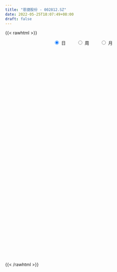 ```yaml
---
title: "恩捷股份 - 002812.SZ"
date: 2022-05-25T18:07:49+08:00
draft: false
---
```

{{< rawhtml >}}
    <div style="text-align: center">
        <label style="padding: 1rem;"><input style="margin-right: .5rem" type="radio" name="period" value="D" checked onclick="period_change(this)">日</label>
        <label style="padding: 1rem;"><input style="margin-right: .5rem" type="radio" name="period" value="W" onclick="period_change(this)">周</label>
        <label style="padding: 1rem;"><input style="margin-right: .5rem" type="radio" name="period" value="M" onclick="period_change(this)">月</label>
    </div>
    <div id="chart" style="height: 700px;"></div> 
    <script type="text/javascript">
        const D_v = [55800.05,37119.25,29897.96,55114.48,40998.24,50944.56,84098.91,45647.38,78876.97,81673.23,46324.68,45690.02,49722.9,38300.93,43593.3,119870.31,141944.52,89039.56,63648.24,71507.38,76946.19,50359.78,68612.55,44386.63,92202.65,142875.87,80795.27,224493.96,110534.55,106272.99,101291.89,85922.71,67230.95,73546.81,95096.65,80022.47,95119.66,101723.72,95198.91,85398.54,126457.71,97315.9,107471.35,89531.48,115621.55,141772.93,110389.5,97085.48,93573.47,70411.53,72126.45,73127.79,98787.79,115792.71,118314.6,121059.42,80335.97,71475.41,120372.45,108204.73,85135.75,126530.15,103193.14,74691.95,84938.15,138384.17,117148.95,69774.05,95864.83,79736.51,80182.58,74282.81,78555.55,79395.23,67013.05,80421.32,53420.17,93984.98,74042.0,101200.06,66720.71,90283.42,71436.76,78337.12,45997.53,62236.2,97387.25,70246.37,58712.22,52395.36,36105.75,38559.22,51986.72,61143.59,101324.91,71965.76,75618.37,100953.89,113287.23,88724.69,71601.81,49755.53,85654.73,79701.37,65281.02,84221.28,63573.85,45543.87,54454.88,138416.28,86466.36,72969.87,82802.09,66181.87,83438.81,48995.57,70947.5,119243.57,88375.13,65992.87,110491.85,85305.77,65486.54,74804.58,66265.15,65707.1,51041.95,86770.55,99728.02,116198.51,92047.12,59660.83,69894.04,78046.64,232616.47,99584.84,88978.26,81615.95,121327.04,93397.06,148738.04,145160.25,89787.51,89277.51,52173.49,46961.65,46848.42,81729.55,83205.68,117399.1,75663.97,56422.67,79959.81,78752.49,82807.43,69178.59,52153.75,59215.64,81559.87,99439.32,91025.42,81454.36,67553.94,123026.26,111357.53,71870.46,61856.58,100100.46,59771.94,72846.96,89311.9,48625.44,52975.42,36256.98,34145.34,45178.77,51133.46,42796.94,99990.55,89311.69,116525.57,80096.83,81704.91,85362.88,48325.61,53970.8,36214.04,37565.81,39527.05,57440.76,58011.9,67625.48,70648.59,79483.04,63210.03,47747.75,108523.18,94983.42,117002.94,105184.04,125663.07,96117.65,107501.87,107886.86,143332.15,120633.69,95255.36,75126.93,51008.09,82292.19,70231.74,96531.41,92878.7,58249.02,87818.48,53497.33,51154.04,47584.2,44839.75,43799.09,111367.01,87163.47,74310.01,82220.78,112066.52,81197.14,65287.91,93525.26,72518.96,60589.87,100311.51,63626.51,108346.8,109435.71,114980.64,80467.22,43852.29,37944.37,99944.7,114436.56,46121.78,45151.96,50530.39,70192.57,36327.94,33649.26,59076.95,44336.94,44917.83,37773.28]
const D_histogram = [0.0,0.0732882051,0.1330583236,-0.0147267599,-0.2504058533,-0.3459929302,0.246615549,0.6902461761,1.535689544,1.9058162549,2.0084521139,2.0296961526,2.0668420497,1.842817379,1.7169211275,2.4715719026,3.5940145696,3.8246103406,3.5945752068,3.2039701221,2.9731517276,2.5011313073,1.6681936933,1.010869397,1.0636006033,1.6970252453,1.864562942,2.987611431,3.3310618373,3.6682036534,4.2003081413,4.5386567851,4.637626437,4.4235851459,3.769777599,2.8468948967,2.0961351336,2.1875787841,1.5951969211,1.3988728808,2.1875783136,2.0892503602,1.0363963928,1.4219556244,-0.3593067697,-2.1872818823,-2.1070780503,-1.2655221964,-1.1797280664,-1.6911524231,-2.1568668566,-3.4414947312,-3.541696077,-3.1187994798,-3.8246410888,-3.9667320621,-3.7389854302,-1.9031299566,-0.188108704,0.712311088,0.9284255397,-0.8406830888,-1.7927792171,-2.7249427465,-3.3040291966,-4.7264277506,-5.8840423368,-5.9501898711,-4.7104105168,-3.898081465,-2.6188002079,-0.9498975542,-0.0232211784,0.9906753412,1.2288874034,1.6430707689,1.5940199925,0.8514333958,0.0438077285,-1.3754167122,-1.4919414009,-0.4357608109,-0.3023436195,-0.1615586477,-0.0225294734,0.5893156876,2.161916272,2.3782702732,1.8272081545,2.1486023038,1.8314132188,1.2455926724,0.7015394833,0.3469584472,-1.8810565549,-3.5135673724,-3.4480064704,-5.0750636229,-5.7606739078,-6.4992291522,-5.4304879045,-4.4433129826,-2.7204162369,-0.951879622,0.5635317541,2.5373913718,3.0069098016,3.1998970397,3.3614707594,2.2712865671,2.0200391817,1.1892122467,0.7713873199,0.1998533065,-0.5124373332,-0.7308452383,-0.5309894875,-1.9340137078,-2.6514074355,-2.9470269212,-3.3703068248,-3.206454353,-2.5790047286,-2.8561393086,-2.4543533678,-2.0497284073,-1.7643711739,-1.9426216217,-1.2212529935,-0.9327144042,-1.3726488265,-1.3374063546,-0.7195385256,0.0275522131,-0.4683599861,-0.9910616266,-1.1962801833,-1.1960228311,-1.8621513965,-2.0152292928,-1.0426143003,0.4531214075,1.3548084635,1.5986461976,1.5857958916,1.5588786912,1.4955139033,0.6999161574,-0.0671387543,-0.9607562161,-0.7337335489,-0.909399776,-1.1598478217,-0.7238102771,0.1512446672,0.7447859396,1.3451099017,1.4129617923,1.689642002,0.8578141797,-0.0784564529,-1.0793549873,-1.2832489671,-0.8554541423,0.330171325,1.1676064098,2.0155445861,3.7030265289,4.3419473881,4.0992804977,4.0970262041,3.6786057262,3.170941179,2.2819570292,1.8052500024,1.0323561276,0.1553200756,-0.1875716792,-1.5009118356,-2.3554330177,-3.6127452239,-4.3167624004,-4.3787089429,-3.2436710894,-2.1905374881,-1.1063921595,-0.2591478575,0.0478351262,0.2580953606,0.9148630893,1.2879472628,2.0011516392,2.2323699268,1.8001494337,0.7233788718,-0.3087351088,-1.6053780545,-2.9375558141,-3.8911034416,-3.8340774277,-2.8096927117,-2.3083938366,-1.9252781787,-1.5522693394,-0.4489774439,1.150821128,1.3783027717,1.4596229663,1.1677156145,0.8323132842,0.4993552189,-0.5167598762,-1.5542064269,-1.839077418,-1.0525551576,-0.6032817009,0.0241218325,-0.0147589235,-0.0097011344,-0.1525962298,-0.9443817179,-1.301984209,-1.7372692855,-2.1377452107,-2.294891659,-2.1082594949,-1.7557341385,-1.661029685,-1.5672339976,-1.5378047545,-2.054037141,-2.5045354333,-1.4926837038,-0.2384389259,1.499562199,2.4412387825,2.8033838579,2.6481767161,3.0394259341,4.1924824249,4.4880178179,4.7684137607,4.3333296597,4.56090218,4.3352678643,4.0757701674,3.9359311532,3.1866026893,2.0630254579,1.1955868928]
const D_fast = [0.0,0.0916102564,0.1846449558,0.0331781823,-0.2651023745,-0.4471876839,0.2070746826,0.8232668536,2.0526326076,2.8992133822,3.5039622697,4.0326303466,4.5864867561,4.8231664302,5.1265004605,6.4990442112,8.5199905206,9.7067388768,10.3753475447,10.7857349905,11.298204528,11.4514669345,11.0355777437,10.6309707967,10.9496021538,12.0072831071,12.6409615394,14.5109128862,15.6871287517,16.9413214812,18.5235030044,19.9965158445,21.2548921057,22.1467471011,22.4353839539,22.2242249758,21.9974989961,22.6358373426,22.4422547098,22.5956488897,23.9312489009,24.3552335376,23.5614786684,24.3025268061,22.4314377195,20.0566421364,19.6100764558,20.1352517606,19.926113874,18.9919014115,17.9869702639,15.8419687065,14.8563433415,14.4995400687,12.8375381875,11.7037641987,10.9967644731,12.3568374575,14.0248315341,15.1033290981,15.5515499348,13.5722705341,12.1719796015,10.5585803854,9.1534866362,6.5494811445,3.9208559742,2.3671609721,2.4293376972,2.2671463828,2.8917275879,4.323155853,5.2440269342,6.5055922891,7.0510262021,7.8759772598,8.2254314816,7.6957032339,6.8990294987,5.13595088,4.646440841,5.5936812283,5.6515125148,5.7519078246,5.8853046306,6.6444787136,8.7575583659,9.5684799355,9.4742198554,10.3327645806,10.4734288003,10.199006422,9.8303381038,9.5624966794,6.8642175386,4.353314878,3.5568741624,0.6610511042,-1.4647276577,-3.8280901902,-4.1169709186,-4.2406242423,-3.1978315559,-1.6672648465,-0.0109705318,2.5972369288,3.8184828091,4.8114443071,5.8133857166,5.2910231661,5.5447855761,5.0112617028,4.786283606,4.2647129192,3.4243129462,3.0231937315,3.0903021105,1.2037744632,-0.1764711234,-1.2088473393,-2.4747039491,-3.1124650656,-3.1297666234,-4.1209360305,-4.3327384317,-4.440545573,-4.5962811331,-5.2601869863,-4.8441316065,-4.7887716183,-5.5718682472,-5.870977364,-5.4329941664,-4.6790153743,-5.29201757,-6.0624846172,-6.5667732197,-6.8655215753,-7.9971879898,-8.6540732093,-7.9421117919,-6.3330957323,-5.0927065604,-4.4492072769,-4.06560861,-3.7028061376,-3.3922924496,-4.0129111562,-4.7967507565,-5.9305572722,-5.8869679923,-6.2899841634,-6.8303941646,-6.5753091892,-5.6624430782,-4.8827053208,-3.9461038833,-3.5250115447,-2.8259208344,-3.4432951117,-4.3991798577,-5.6699171389,-6.1946233604,-5.9806920712,-4.7125237726,-3.5831870854,-2.2313627626,0.3818758125,2.1062835187,2.8884367527,3.9104390101,4.4116699638,4.6967407114,4.3782458189,4.3528512927,3.8380464497,2.9998404166,2.610055742,0.9214876268,-0.5218918098,-2.682390322,-4.4655980986,-5.6222218768,-5.2981017957,-4.7926025663,-3.9850552776,-3.20259794,-2.8836561747,-2.6088721002,-1.7233885991,-1.02831761,0.1851746762,0.9744854455,0.9923023109,0.0963764669,-1.0129212909,-2.7109087502,-4.7774754634,-6.7037989513,-7.6052922942,-7.2833307562,-7.3591303402,-7.457334227,-7.4723927226,-6.4813451881,-4.5938413341,-4.0217839975,-3.5755580613,-3.5755365096,-3.7028605187,-3.9109797793,-5.0562848435,-6.482283001,-7.2269233466,-6.7035398755,-6.405086844,-5.7716528525,-5.8142233394,-5.8115908339,-5.9926349867,-7.0205159043,-7.7036144476,-8.5732168455,-9.5081290734,-10.2389984364,-10.579431146,-10.6658393242,-10.9863922921,-11.284405104,-11.6394270495,-12.6691687213,-13.7458008719,-13.1071200683,-11.912485022,-9.7995933472,-8.2476070682,-7.1846160283,-6.677778991,-5.5266732895,-3.3254961925,-1.907956345,-0.435456962,0.2127913518,1.5805894171,2.4387720675,3.1982169125,4.0423606866,4.0896828949,3.481862028,2.9133201861]
const D_slow = [0.0,0.0183220513,0.0515866322,0.0479049422,-0.0146965211,-0.1011947537,-0.0395408664,0.1330206776,0.5169430636,0.9933971273,1.4955101558,2.0029341939,2.5196447064,2.9803490511,3.409579333,4.0274723086,4.925975951,5.8821285362,6.7807723379,7.5817648684,8.3250528003,8.9503356271,9.3673840505,9.6201013997,9.8860015505,10.3102578619,10.7763985974,11.5233014551,12.3560669144,13.2731178278,14.3231948631,15.4578590594,16.6172656687,17.7231619551,18.6656063549,19.3773300791,19.9013638625,20.4482585585,20.8470577888,21.196776009,21.7436705874,22.2659831774,22.5250822756,22.8805711817,22.7907444893,22.2439240187,21.7171545061,21.400773957,21.1058419404,20.6830538346,20.1438371205,19.2834634377,18.3980394184,17.6183395485,16.6621792763,15.6704962608,14.7357499032,14.2599674141,14.2129402381,14.3910180101,14.623124395,14.4129536228,13.9647588186,13.2835231319,12.4575158328,11.2759088951,9.8048983109,8.3173508432,7.139748214,6.1652278477,5.5105277958,5.2730534072,5.2672481126,5.5149169479,5.8221387988,6.232906491,6.6314114891,6.8442698381,6.8552217702,6.5113675921,6.1383822419,6.0294420392,5.9538561343,5.9134664724,5.907834104,6.0551630259,6.5956420939,7.1902096622,7.6470117009,8.1841622768,8.6420155815,8.9534137496,9.1287986205,9.2155382322,8.7452740935,7.8668822504,7.0048806328,5.7361147271,4.2959462501,2.6711389621,1.313516986,0.2026887403,-0.4774153189,-0.7153852244,-0.5745022859,0.059845557,0.8115730074,1.6115472674,2.4519149572,3.019736599,3.5247463944,3.8220494561,4.0148962861,4.0648596127,3.9367502794,3.7540389698,3.621291598,3.137788171,2.4749363121,1.7381795818,0.8956028756,0.0939892874,-0.5507618948,-1.2647967219,-1.8783850639,-2.3908171657,-2.8319099592,-3.3175653646,-3.622878613,-3.856057214,-4.1992194207,-4.5335710093,-4.7134556407,-4.7065675875,-4.823657584,-5.0714229906,-5.3704930364,-5.6694987442,-6.1350365933,-6.6388439165,-6.8994974916,-6.7862171397,-6.4475150239,-6.0478534745,-5.6514045016,-5.2616848288,-4.887806353,-4.7128273136,-4.7296120022,-4.9698010562,-5.1532344434,-5.3805843874,-5.6705463429,-5.8514989121,-5.8136877453,-5.6274912604,-5.291213785,-4.9379733369,-4.5155628364,-4.3011092915,-4.3207234047,-4.5905621516,-4.9113743933,-5.1252379289,-5.0426950977,-4.7507934952,-4.2469073487,-3.3211507165,-2.2356638694,-1.210843745,-0.186587194,0.7330642376,1.5257995323,2.0962887896,2.5476012902,2.8056903221,2.844520341,2.7976274212,2.4223994623,1.8335412079,0.9303549019,-0.1488356982,-1.2435129339,-2.0544307063,-2.6020650783,-2.8786631181,-2.9434500825,-2.931491301,-2.8669674608,-2.6382516885,-2.3162648728,-1.815976963,-1.2578844813,-0.8078471229,-0.6270024049,-0.7041861821,-1.1055306957,-1.8399196493,-2.8126955097,-3.7712148666,-4.4736380445,-5.0507365036,-5.5320560483,-5.9201233832,-6.0323677441,-5.7446624621,-5.4000867692,-5.0351810276,-4.743252124,-4.535173803,-4.4103349982,-4.5395249673,-4.928076574,-5.3878459285,-5.6509847179,-5.8018051431,-5.795774685,-5.7994644159,-5.8018896995,-5.8400387569,-6.0761341864,-6.4016302386,-6.83594756,-7.3703838627,-7.9441067774,-8.4711716512,-8.9101051858,-9.325362607,-9.7171711064,-10.101622295,-10.6151315803,-11.2412654386,-11.6144363646,-11.674046096,-11.2991555463,-10.6888458507,-9.9879998862,-9.3259557072,-8.5660992236,-7.5179786174,-6.3959741629,-5.2038707228,-4.1205383078,-2.9803127628,-1.8964957968,-0.8775532549,0.1064295334,0.9030802057,1.4188365702,1.7177332933]
const D_data = [['2021-05-07', 133.2135, 129.5486, 128.3204, 134.9111],['2021-05-10', 129.5486, 130.697, 128.1206, 131.3162],['2021-05-11', 128.3803, 130.9766, 128.3803, 132.1949],['2021-05-12', 129.4887, 128.1905, 125.2846, 130.9567],['2021-05-13', 126.3231, 125.9437, 124.4458, 128.7697],['2021-05-14', 126.3231, 126.5528, 124.1162, 128.2205],['2021-05-17', 127.6014, 136.4789, 126.8224, 137.6373],['2021-05-18', 138.4562, 137.8071, 136.0895, 139.7843],['2021-05-19', 138.0068, 147.2838, 136.8085, 149.3509],['2021-05-20', 145.007, 146.1154, 144.4278, 150.4394],['2021-05-21', 149.0413, 145.7959, 143.599, 149.0413],['2021-05-24', 147.7931, 146.9842, 142.9499, 148.0927],['2021-05-25', 146.2652, 149.311, 145.3265, 151.7775],['2021-05-26', 149.291, 147.4935, 147.0441, 150.7689],['2021-05-27', 147.8031, 149.6605, 145.6661, 151.2882],['2021-05-28', 150.7689, 164.6195, 150.3395, 164.6295],['2021-05-31', 166.7765, 177.4016, 166.7765, 180.747],['2021-06-01', 177.3817, 173.6469, 168.7637, 179.3988],['2021-06-02', 174.7653, 171.7595, 169.7623, 178.2504],['2021-06-03', 171.46, 171.8195, 162.7721, 173.7567],['2021-06-04', 171.0605, 175.7539, 171.0605, 179.9481],['2021-06-07', 176.8125, 174.256, 171.1104, 178.8197],['2021-06-08', 174.256, 169.1732, 165.5682, 179.7284],['2021-06-09', 168.8037, 169.7623, 167.2159, 172.878],['2021-06-10', 170.7609, 179.2491, 169.8023, 182.3447],['2021-06-11', 183.7428, 190.9427, 180.5472, 194.4178],['2021-06-15', 194.6675, 190.2137, 185.8598, 195.3365],['2021-06-23', 204.5337, 209.2371, 199.7204, 209.2371],['2021-06-24', 209.7064, 207.6892, 203.2155, 212.1031],['2021-06-25', 207.6892, 214.1003, 206.8704, 217.5754],['2021-06-28', 213.2614, 224.0363, 210.705, 228.8995],['2021-06-29', 227.6912, 229.6085, 225.8838, 233.8127],['2021-06-30', 230.6771, 233.7727, 224.6854, 241.6617],['2021-07-01', 238.6659, 235.6301, 229.6785, 243.4592],['2021-07-02', 232.3148, 233.6529, 223.8866, 239.4647],['2021-07-05', 238.2664, 231.3761, 225.4843, 239.265],['2021-07-06', 232.7042, 233.7827, 228.1805, 245.1568],['2021-07-07', 227.7012, 247.154, 225.704, 251.6377],['2021-07-08', 246.5648, 241.6916, 240.8628, 255.9317],['2021-07-09', 240.8528, 248.7218, 233.4332, 252.8161],['2021-07-12', 253.6449, 267.1859, 247.9828, 273.3373],['2021-07-13', 268.8836, 262.8021, 252.9359, 273.6169],['2021-07-14', 255.742, 252.167, 242.7202, 258.1486],['2021-07-15', 246.0955, 272.6183, 246.0955, 273.8666],['2021-07-16', 269.4328, 245.3565, 245.3565, 269.6225],['2021-07-19', 232.6743, 237.168, 228.1805, 243.2195],['2021-07-20', 237.6673, 257.7591, 237.168, 260.1358],['2021-07-21', 262.9918, 271.5299, 259.6365, 273.4971],['2021-07-22', 272.1989, 266.6267, 258.1386, 276.2932],['2021-07-23', 263.9605, 259.8163, 250.7589, 264.4198],['2021-07-26', 254.4737, 259.1072, 245.6561, 261.8035],['2021-07-27', 256.6008, 244.6575, 242.8101, 264.4897],['2021-07-28', 244.6675, 255.6321, 240.014, 259.1372],['2021-07-29', 265.6081, 262.9619, 245.5163, 268.0048],['2021-07-30', 259.6365, 247.7032, 240.0439, 267.4156],['2021-08-02', 253.6449, 251.6477, 237.7172, 261.3142],['2021-08-03', 256.6507, 255.5922, 245.3166, 261.6337],['2021-08-04', 249.6505, 281.1564, 248.6519, 281.1564],['2021-08-05', 280.6171, 290.4733, 279.6085, 296.415],['2021-08-06', 292.5904, 289.6145, 284.9011, 307.7492],['2021-08-09', 287.6073, 286.7985, 272.4286, 289.5846],['2021-08-10', 286.4889, 259.8063, 258.1186, 287.4875],['2021-08-11', 266.6267, 263.6309, 253.6549, 268.4242],['2021-08-12', 263.5311, 258.8975, 256.1414, 267.6253],['2021-08-13', 261.5838, 258.6379, 255.6421, 279.3988],['2021-08-16', 249.6605, 241.1025, 237.7472, 252.6463],['2021-08-17', 237.6673, 234.6615, 230.4773, 242.6603],['2021-08-18', 237.6673, 241.5618, 236.6687, 246.6547],['2021-08-19', 244.1482, 257.9389, 241.6717, 261.0246],['2021-08-20', 257.14, 255.6421, 253.2455, 270.6012],['2021-08-23', 256.6507, 265.3885, 246.3052, 270.1718],['2021-08-24', 263.6209, 277.6113, 258.6479, 281.3261],['2021-08-25', 276.8324, 275.714, 262.7322, 277.6113],['2021-08-26', 276.6127, 283.2335, 271.0306, 286.5388],['2021-08-27', 277.2219, 278.6099, 267.9549, 283.2035],['2021-08-30', 278.6099, 284.6016, 271.9493, 297.873],['2021-08-31', 285.6002, 282.0052, 274.4158, 286.0995],['2021-09-01', 285.4304, 273.1076, 258.6479, 285.9996],['2021-09-02', 269.6225, 269.4228, 265.9377, 279.6085],['2021-09-03', 270.022, 256.1314, 249.6505, 270.6111],['2021-09-06', 252.9259, 268.0447, 250.7589, 269.2131],['2021-09-07', 272.4186, 285.3905, 262.832, 287.3976],['2021-09-08', 284.991, 277.6113, 273.6169, 285.3006],['2021-09-09', 281.4759, 279.1092, 271.0006, 290.5932],['2021-09-10', 276.6028, 280.6171, 272.6183, 285.6002],['2021-09-13', 286.8384, 289.6645, 281.6058, 296.3851],['2021-09-14', 291.5918, 309.6465, 289.295, 318.554],['2021-09-15', 311.7236, 300.3096, 298.3823, 314.5596],['2021-09-16', 301.0585, 292.5305, 288.2964, 302.876],['2021-09-17', 292.5904, 305.5722, 289.5946, 310.3655],['2021-09-22', 304.5736, 300.3795, 293.3393, 306.5708],['2021-09-23', 297.5834, 297.0541, 294.5876, 304.5736],['2021-09-24', 298.0927, 296.5848, 284.6016, 303.3753],['2021-09-27', 297.0841, 298.2524, 286.1094, 304.4438],['2021-09-28', 296.1354, 268.4242, 268.4242, 300.5293],['2021-09-29', 264.6295, 264.4298, 257.9688, 275.1648],['2021-09-30', 267.0461, 279.7284, 262.6323, 284.3719],['2021-10-08', 283.603, 251.7575, 251.7575, 285.4004],['2021-10-11', 252.846, 253.6449, 241.6617, 262.7821],['2021-10-12', 252.6463, 244.6874, 239.6645, 254.8532],['2021-10-13', 246.6547, 263.7308, 246.6547, 265.4284],['2021-10-14', 262.5225, 264.4298, 258.6379, 270.6211],['2021-10-15', 266.447, 278.1106, 256.8005, 282.1849],['2021-10-18', 280.4174, 286.5988, 272.6683, 287.3976],['2021-10-19', 286.5988, 292.0911, 284.991, 298.2325],['2021-10-20', 292.0911, 308.5181, 290.2037, 313.2914],['2021-10-21', 309.3669, 298.582, 294.8971, 309.986],['2021-10-22', 298.8916, 299.5806, 291.2023, 302.876],['2021-10-25', 298.582, 303.0757, 297.124, 308.4482],['2021-10-26', 311.5638, 287.5175, 280.3974, 312.2129],['2021-10-27', 284.6016, 296.5848, 280.6071, 299.7603],['2021-10-28', 296.5848, 288.1965, 284.252, 301.2383],['2021-10-29', 292.4306, 291.3321, 282.6044, 295.2866],['2021-11-01', 293.589, 287.6872, 281.8554, 296.3651],['2021-11-02', 285.6002, 282.884, 277.1919, 290.0939],['2021-11-03', 282.6443, 286.5988, 278.0607, 287.3477],['2021-11-04', 288.7258, 291.8115, 284.8312, 301.1784],['2021-11-05', 288.5261, 267.9449, 266.2872, 288.596],['2021-11-08', 265.4284, 269.3429, 263.3114, 273.9664],['2021-11-09', 269.4827, 269.9321, 264.7893, 277.2019],['2021-11-10', 268.4442, 264.0304, 252.4366, 269.6125],['2021-11-11', 274.5956, 268.1146, 267.0162, 278.2704],['2021-11-12', 268.1146, 273.7168, 265.1388, 276.4729],['2021-11-15', 271.9193, 261.0146, 256.9303, 272.878],['2021-11-16', 259.8362, 267.5055, 254.6435, 271.6197],['2021-11-17', 267.146, 267.6153, 264.26, 274.306],['2021-11-18', 269.6225, 266.0875, 263.3313, 271.6197],['2021-11-19', 267.5954, 258.6379, 255.2926, 273.1776],['2021-11-22', 259.6465, 269.6225, 259.6465, 272.3887],['2021-11-23', 268.6239, 265.5382, 252.147, 268.6239],['2021-11-24', 264.6095, 254.4937, 253.2954, 264.6295],['2021-11-25', 254.6535, 257.6393, 253.7547, 261.5139],['2021-11-26', 258.8077, 265.2287, 256.9802, 267.5255],['2021-11-29', 260.6351, 269.6026, 260.6351, 272.2089],['2021-11-30', 250.6491, 253.8446, 242.86, 257.6293],['2021-12-01', 252.6363, 249.4508, 245.4963, 257.6293],['2021-12-02', 251.6477, 249.8302, 247.7531, 257.3397],['2021-12-03', 249.6804, 250.0999, 243.6689, 251.1484],['2021-12-06', 246.6547, 237.867, 237.0681, 249.1512],['2021-12-07', 238.0767, 239.6046, 231.9952, 242.1011],['2021-12-08', 240.1638, 253.7448, 240.1638, 261.2343],['2021-12-09', 254.4438, 265.7879, 251.1883, 266.0276],['2021-12-10', 264.6495, 264.6295, 257.14, 265.6281],['2021-12-13', 264.1302, 259.7863, 253.8047, 266.6267],['2021-12-14', 259.4168, 257.6393, 255.0629, 262.1929],['2021-12-15', 255.6521, 257.839, 255.6521, 261.3841],['2021-12-16', 257.6393, 257.6393, 254.6435, 260.1358],['2021-12-17', 255.6121, 246.3251, 245.696, 256.431],['2021-12-20', 248.6519, 242.0212, 238.0268, 252.127],['2021-12-21', 243.6089, 234.8213, 227.4416, 244.6575],['2021-12-22', 236.2093, 245.6561, 236.1594, 246.9343],['2021-12-23', 241.7116, 239.3349, 236.9682, 245.6561],['2021-12-24', 239.4647, 235.6201, 227.3417, 242.3307],['2021-12-27', 233.6729, 243.1496, 233.2634, 245.3166],['2021-12-28', 242.151, 251.1484, 237.3277, 251.8175],['2021-12-29', 250.02, 251.1484, 247.2339, 257.4096],['2021-12-30', 251.1484, 254.5337, 248.7318, 256.0016],['2021-12-31', 258.5181, 250.0499, 248.5321, 259.1372],['2022-01-04', 253.7448, 254.1742, 248.4622, 259.1871],['2022-01-05', 250.699, 239.1652, 237.6673, 255.1428],['2022-01-06', 240.703, 232.7541, 227.1819, 240.703],['2022-01-07', 232.6743, 225.5842, 221.2502, 234.5916],['2022-01-10', 224.6854, 230.6771, 221.9093, 235.0509],['2022-01-11', 242.0511, 237.6273, 235.0609, 249.9301],['2022-01-12', 246.6447, 250.5692, 246.1754, 254.973],['2022-01-13', 253.6449, 251.5978, 243.6788, 256.8005],['2022-01-14', 248.7717, 256.9403, 245.6561, 260.6351],['2022-01-17', 261.6337, 276.1035, 261.6337, 278.3803],['2022-01-18', 277.6113, 272.109, 266.7965, 278.0108],['2022-01-19', 274.6155, 265.2786, 258.2085, 279.7883],['2022-01-20', 266.427, 270.8209, 265.6781, 280.8868],['2022-01-21', 270.8209, 267.6253, 264.7394, 274.9151],['2022-01-24', 265.1787, 266.9063, 257.6593, 269.6225],['2022-01-25', 268.5341, 260.7849, 260.715, 270.3615],['2022-01-26', 263.6309, 264.2201, 258.4382, 266.417],['2022-01-27', 263.6309, 258.6379, 258.4981, 267.7252],['2022-01-28', 261.6936, 253.7348, 250.6491, 263.9105],['2022-02-07', 261.6337, 257.5095, 255.692, 268.4242],['2022-02-08', 255.7519, 240.5432, 236.9682, 257.4396],['2022-02-09', 242.5604, 239.1652, 228.1905, 243.559],['2022-02-10', 240.683, 226.1833, 222.6982, 241.6617],['2022-02-11', 224.6854, 224.6655, 222.169, 234.3419],['2022-02-14', 221.7196, 227.0421, 219.7224, 235.0609],['2022-02-15', 229.6785, 241.6617, 225.724, 243.4292],['2022-02-16', 241.6617, 244.0583, 239.1652, 248.3623],['2022-02-17', 244.0583, 248.5321, 237.7871, 252.5964],['2022-02-18', 245.1069, 249.8402, 242.9399, 252.5364],['2022-02-21', 249.6505, 245.696, 243.2894, 251.6477],['2022-02-22', 246.1853, 245.5962, 240.8828, 246.6547],['2022-02-23', 246.5948, 253.6249, 245.6062, 257.9289],['2022-02-24', 250.0499, 253.3952, 249.6505, 256.9702],['2022-02-25', 255.6421, 261.6337, 255.5223, 266.1374],['2022-02-28', 261.3142, 259.6365, 249.7503, 262.4925],['2022-03-01', 262.7322, 252.2469, 251.0485, 263.4012],['2022-03-02', 250.749, 240.9826, 238.8856, 253.0258],['2022-03-03', 240.6731, 235.8898, 235.6701, 242.9299],['2022-03-04', 232.0352, 225.3545, 223.7368, 237.4176],['2022-03-07', 223.8766, 215.738, 213.5011, 224.4058],['2022-03-08', 217.9948, 211.2043, 205.9117, 220.4614],['2022-03-09', 210.5552, 217.865, 206.2812, 220.7509],['2022-03-10', 226.5728, 229.6685, 222.7182, 235.1708],['2022-03-11', 226.5628, 224.5157, 215.8179, 227.6713],['2022-03-14', 221.6896, 222.9778, 216.8165, 232.5544],['2022-03-15', 222.9878, 222.6882, 217.7052, 232.175],['2022-03-16', 227.6912, 234.1921, 218.1146, 235.68],['2022-03-17', 238.6659, 247.1939, 238.6659, 251.6377],['2022-03-18', 242.2508, 235.1708, 228.6798, 242.3607],['2022-03-21', 235.6701, 234.5716, 229.9581, 240.024],['2022-03-22', 233.7228, 229.6785, 228.0607, 234.6715],['2022-03-23', 231.6757, 227.5714, 224.7853, 236.6687],['2022-03-24', 225.684, 225.684, 216.8464, 228.4801],['2022-03-25', 225.3645, 212.8121, 211.7236, 225.3645],['2022-03-28', 214.4298, 205.4624, 202.5165, 215.019],['2022-03-29', 205.712, 209.2071, 205.3126, 211.1144],['2022-03-30', 212.7022, 222.0491, 211.7036, 222.0491],['2022-03-31', 221.6896, 219.6924, 216.1973, 221.6896],['2022-04-01', 219.6924, 223.7867, 217.1959, 227.4516],['2022-04-06', 222.6882, 216.2073, 214.26, 224.5856],['2022-04-07', 215.698, 215.8278, 211.7036, 218.574],['2022-04-08', 216.6966, 212.7022, 209.8063, 219.4927],['2022-04-11', 209.0773, 200.739, 197.7731, 209.0773],['2022-04-12', 197.9229, 201.2682, 197.9229, 205.692],['2022-04-13', 200.1098, 195.9756, 193.7388, 201.9273],['2022-04-14', 198.3124, 191.5718, 188.7657, 201.0485],['2022-04-15', 189.7344, 190.2337, 182.3148, 191.7316],['2022-04-18', 191.2323, 191.6816, 181.9852, 195.4963],['2022-04-19', 194.8173, 192.4306, 191.5219, 197.5235],['2022-04-20', 195.2766, 187.7372, 183.4032, 195.2766],['2022-04-21', 187.7372, 185.5802, 183.3034, 193.4991],['2022-04-22', 185.2307, 182.4446, 180.8568, 185.3006],['2022-04-25', 177.7511, 171.3601, 170.9906, 180.747],['2022-04-26', 173.0577, 166.1674, 164.7693, 173.6569],['2022-04-27', 162.842, 182.7841, 161.7735, 182.7841],['2022-04-28', 182.3148, 189.6145, 179.2491, 193.4991],['2022-04-29', 189.7344, 202.6663, 182.7541, 206.9802],['2022-05-05', 204.7134, 199.97, 193.1696, 204.7134],['2022-05-06', 194.9271, 196.8744, 193.8586, 201.4779],['2022-05-09', 194.7274, 191.7615, 190.3835, 198.4821],['2022-05-10', 191.7216, 200.2596, 187.108, 200.8189],['2022-05-11', 202.2169, 215.7579, 196.3251, 219.4927],['2022-05-12', 212.2229, 211.434, 207.7492, 215.5582],['2022-05-13', 213.2914, 215.698, 209.8662, 216.8165],['2022-05-16', 218.8, 209.3, 209.03, 222.0],['2022-05-17', 209.0, 220.11, 209.0, 222.0],['2022-05-18', 219.0, 217.66, 216.38, 221.82],['2022-05-19', 215.0, 219.1, 213.44, 220.8],['2022-05-20', 221.29, 222.68, 218.0, 224.68],['2022-05-23', 221.23, 215.56, 214.44, 222.49],['2022-05-24', 214.66, 208.06, 207.12, 215.38],['2022-05-25', 208.0, 207.4, 205.78, 211.8]]
const W_v = [90652.5,87240.81,87945.56,63056.73,41472.52,80804.84,46100.4,32997.79,38965.57,147523.24,58149.11,73805.41,103082.45,73518.14,45190.95,74597.33,59304.67,89939.0,51887.3,42984.78,81913.05,33659.94,51394.68,40538.99,47602.14,51010.84,50835.34,29655.86,22643.23,31718.4,32790.28,21378.65,35494.41,55392.78,61814.57,52199.94,56615.29,17435.74,36342.58,73981.77,72900.28,23632.58,66585.52,78903.94,84166.58,79609.78,79880.88,50163.07,69164.63,74757.26,64321.33,97059.56,101060.19,93408.77,72991.02,97311.05,55134.49,54814.51,43416.81,29721.65,40842.69,66978.91,37308.02,63915.65,65174.03,54804.55,60231.73,88105.39,121802.83,89255.85,128875.33,130734.18,66910.89,110914.98,96764.26,48422.48,107011.74,82056.07,72128.41,83244.27,125649.91,176966.9,193274.67,153653.69,130599.76,126729.66,118949.71,179049.69,119549.6,121284.78,73655.84,28378.2,85525.77,83477.72,118562.83,87289.53,56573.67,83279.76,157127.0,114053.68,131351.2,157005.02,109928.9,223708.84,172332.71,213708.55,137030.83,236054.4,244890.17,247185.95,354897.0700000001,308782.63,411387.76,75950.87,423492.83,264270.68,221064.84,270810.38,730680.7000000001,316866.19,482167.8200000001,531191.4300000001,435563.28,427989.53,343328.99,490910.16,379090.98,545550.62,549084.7,521036.54,826713.3600000001,765336.8100000001,585863.27,896734.3400000001,561143.4900000001,512964.08,552211.2,617253.4299999999,620770.35,397930.7,508267.3100000001,306395.83,259926.47,252526.79,309209.28,520466.52,313909.48,368754.78,347544.9400000001,375094.1200000001,181874.1,252697.06,415982.3100000001,459430.14,460375.14,496272.44,364912.4399999999,416220.2799999999,323409.59,367811.18,383996.38,309184.52,330737.38,263812.44,174821.43,92453.59,302089.31,252627.76,309613.91,403726.68,355997.02,246554.33,286753.2,340878.76,331843.91,331890.31,307404.03,261102.58,519288.83,915930.64,468041.31,391000.37,356459.54,240532.15,324656.94,573367.11,519948.09,540322.64,506047.47,322962.75,259233.93,133298.71,193994.6,315099.23,280577.21,101486.74,214074.49,336621.17,297177.46,443085.89,398437.48,80795.27,441301.5,423089.01,457463.3,536397.99,513232.91,478149.34,501447.98,474489.14,500908.51,379429.22,403068.53,352775.54,340977.4,126651.69,310052.63,100953.89,409023.99,338321.39,435109.48,388807.32,415652.16,344589.33,437528.52,580842.1599999999,598409.9,316990.62,412651.23,342107.9,353478.97,435664.77,370656.7,219689.97,428721.58,305578.24,260171.0,369612.59,538951.12,574609.9300000001,375190.36,343597.57,136223.04,467127.79,373119.14,496701.17,124319.51,343599.3700000001,249777.11,127028.05]
const W_histogram = [0.0,0.053460057,0.055938175,-0.0522466541,-0.0474509995,0.1669081513,0.3404349211,0.5990095419,1.0249458338,1.1059827046,1.0649446545,1.1051098575,0.7941675619,0.6590478149,0.5788930986,0.7945716559,0.8610485535,0.3538281892,-0.1899353245,-0.4340850946,-0.7864000855,-0.8608816654,-0.7819999494,-0.7791008502,-0.9519054504,-1.0777414035,-1.036480043,-0.9990440273,-0.9528548588,-0.8889334485,-0.4999633603,-0.2961546674,-0.0593067244,0.179357282,0.5559686116,0.6250824703,0.7789742077,0.765249381,0.819427156,0.4758251007,0.242633003,0.07881509,0.1400950636,0.0021517535,-0.1132271316,-0.4036237756,-0.4927120141,-0.5496034366,-0.6670144476,-0.6184754167,-0.8216406839,-0.9723520255,-0.7570181422,-0.6044462517,-0.5975989315,-0.5227159334,-0.5922545456,-0.5644682582,-0.5288895352,-0.4861251742,-0.3476274906,-0.1185095346,-0.0053004756,-0.1182864127,-0.201426335,-0.2491782261,-0.055445034,0.0993638948,0.3697909624,0.4973808211,0.7535036029,0.971927983,1.1230193735,0.9684736279,0.8452283177,0.7368630841,0.50793616,0.3548513288,0.3607460425,0.2511486773,0.2935305008,0.3018053486,0.5843011761,0.8389357256,1.0638144189,1.0700116654,0.9133800887,0.5973976738,0.3462137032,0.2192366608,-0.0273626253,-0.2176249787,-0.3724960716,-0.5741064741,-0.5483431204,-0.5047838261,-0.5023914748,-0.5333081649,-0.6879800559,-0.7829460704,-0.6063700212,-0.3812196394,-0.3015774006,-0.067671762,0.0571099494,0.0052129845,-0.0861292654,0.0180912143,-0.0883281044,-0.1323728868,-0.0603962438,0.0088891752,0.0836398012,0.1684982966,0.2707375792,0.2343618771,0.1461415219,0.1751515872,0.3824161998,0.3752983581,0.6023212277,0.8389806747,1.0895831665,1.2380502663,1.3722230612,1.5825423376,1.8564422332,2.0601466429,1.9974426041,2.0472017607,2.2402035756,2.0860566402,1.9983580614,1.3731479324,0.8433320113,0.1286040478,-0.7702758761,-1.5604143184,-1.7725263084,-1.8910698051,-1.6946610376,-1.5498891202,-1.1760637527,-0.8654840169,-0.8057377822,-0.5804513502,-0.2273244221,0.2789410621,0.4136420011,0.5499055302,0.7589388498,0.9741619978,1.3490448801,1.5314452,1.1760555319,1.500551129,1.7884794284,1.6365808624,1.029968446,0.9180810627,1.0831448199,0.695387044,0.9789836162,0.7842630168,0.899529172,1.3066401289,1.3867975321,1.0573908441,1.0525043563,1.2208813214,1.3322424416,1.0082565405,0.2288162538,0.2160794527,0.2373427098,1.3492681171,2.6131628435,3.3941767067,4.2470462212,3.6281702293,3.0668412763,1.8137324039,0.7835958251,0.7039917277,-0.8206718912,-2.9643564408,-4.1512493205,-4.0182928674,-4.0938222013,-4.1651892435,-3.9553399633,-3.7799501814,-3.6636500333,-2.6651110307,-1.4066299225,-0.9115109942,-0.8027415219,0.4792339747,2.4014852237,4.128101072,5.8909179442,6.5547517407,8.0509354521,9.6954520769,11.0384954635,10.9205901689,11.00583734,9.4930428148,10.4840043347,8.3168931324,6.050680086,5.4842961287,3.1002463809,2.6919741953,3.5673038688,3.0270224309,1.1187054261,-2.2588838185,-2.9083464066,-2.1188254816,-2.3605015699,-4.1965793155,-5.0653164075,-6.6013069485,-7.0770445188,-8.2332612331,-7.8438832327,-8.5836796236,-9.4878994016,-8.8221068197,-9.6692754311,-7.8358737285,-5.7197742004,-5.0927290607,-6.3889333022,-5.3463568005,-3.7343029163,-4.9091943453,-5.4963867748,-4.938398036,-5.7874906004,-5.3335594354,-5.4823180294,-6.7150376903,-7.610432003,-6.4425297414,-5.6880598772,-3.6484040444,-1.6575284709,-1.2185233954]
const W_fast = [0.0,0.0668250712,0.0832877331,-0.0379587596,-0.0450258549,0.2110603337,0.4696958339,0.8780228401,1.5601955904,1.9177281374,2.1429262509,2.4593689182,2.3469685132,2.37661072,2.4411792783,2.8555007496,3.1372397855,2.7184764685,2.1272291237,1.77455808,1.2256430676,0.9359410715,0.8193228001,0.6274466867,0.2166657239,-0.17860558,-0.3964642303,-0.6087892215,-0.8008137676,-0.9591257195,-0.6951464713,-0.5653764453,-0.3433551834,-0.0598518564,0.455751626,0.6811361023,1.0297713916,1.2073589102,1.4663934742,1.2417476941,1.0692138471,0.9250997066,1.021403446,0.8839980744,0.7403124063,0.3490098185,0.1367435765,-0.0575487052,-0.3417133281,-0.4477931514,-0.8563685895,-1.2501679375,-1.2240885898,-1.2226282622,-1.3651806749,-1.4209766601,-1.6385789088,-1.7519096858,-1.8485533466,-1.9273202792,-1.8757294683,-1.6762388959,-1.5643549558,-1.7069124961,-1.8404090021,-1.9504554498,-1.7705835162,-1.5909336136,-1.2280588055,-0.9761237415,-0.531625059,-0.0702186831,0.3616275508,0.4492002121,0.5372619813,0.6131125187,0.5111696347,0.4467976357,0.54287886,0.4960686641,0.6118331128,0.6955592978,1.1241304193,1.5884989001,2.0793311982,2.3530313611,2.4247448065,2.2581118101,2.0934812653,2.0213133881,1.7678734457,1.5232048476,1.2752097368,0.9300727157,0.8187502893,0.7361136272,0.6129081098,0.4486643784,0.1219974734,-0.1687050587,-0.1437215148,-0.0138760429,-0.0096281542,0.2073595439,0.3464187427,0.2958250239,0.1829504577,0.291693741,0.1631923961,0.086054392,0.1429319741,0.2144396869,0.3101002631,0.4370833327,0.6070070102,0.6292217773,0.5775368026,0.6503347647,0.9532034273,1.0399101751,1.4175133516,1.8639179673,2.3869162507,2.8448959171,3.3221244773,3.928079338,4.666089792,5.3848308624,5.8214874746,6.3830470713,7.1360997802,7.5034670048,7.9153579414,7.6334347955,7.3144518773,6.6318749256,5.5404260327,4.3601840109,3.7049404438,3.1136294958,2.8863730039,2.6436726412,2.7234820706,2.8176908021,2.6760025913,2.7561761857,3.0524720082,3.628472758,3.8665841972,4.1403241089,4.539092141,4.9978557885,5.7099998908,6.2752615106,6.2138857255,6.9135191049,7.6485672614,7.9058139109,7.556693606,7.6743264884,8.1101764506,7.8962654357,8.424607912,8.4259530668,8.7661015149,9.499872504,9.9267292903,9.8616703133,10.1199099147,10.5935072101,11.0379289406,10.9660071746,10.2437709514,10.2850540135,10.3656529481,11.8148953846,13.7320808219,15.3616388618,17.2762699316,17.564436497,17.7698178631,16.9701420917,16.1359044692,16.2322983037,14.502466712,11.6176930522,9.3929878423,8.5213710786,7.4223861944,6.3097218414,5.5307361307,4.7611383672,3.9615260071,4.2937872519,5.2006108796,5.4678520593,5.3759361511,6.7777201414,9.3003426964,12.0589838127,15.2945301709,17.5970519026,21.105969477,25.174349121,29.2770163735,31.8892586211,34.7259651272,35.5864313057,39.1983939093,39.1105059901,38.3569629652,39.1616530401,37.5526648875,37.8173862507,39.5845418914,39.8010160612,38.172375413,34.2300652138,32.8535160239,33.1133305786,32.2815290978,29.3963065234,27.2612403295,24.0749230513,21.8299243513,18.6153923288,17.043799521,14.1580832241,10.8818885958,9.3421544728,6.0776670036,5.952100274,6.638256252,5.9921191265,3.0986815595,2.804668861,3.4831470162,1.0809570009,-0.8803321223,-1.5569428926,-3.852908107,-4.7323668008,-6.2517049023,-9.1631839857,-11.9611862991,-12.4039164728,-13.0714615779,-11.9439067563,-10.3674133005,-10.2330390738]
const W_slow = [0.0,0.0133650142,0.027349558,0.0142878945,0.0024251446,0.0441521824,0.1292609127,0.2790132982,0.5352497566,0.8117454328,1.0779815964,1.3542590608,1.5528009513,1.717562905,1.8622861797,2.0609290936,2.276191232,2.3646482793,2.3171644482,2.2086431745,2.0120431532,1.7968227368,1.6013227495,1.4065475369,1.1685711743,0.8991358234,0.6400158127,0.3902548059,0.1520410912,-0.070192271,-0.195183111,-0.2692217779,-0.284048459,-0.2392091385,-0.1002169856,0.056053632,0.2507971839,0.4421095292,0.6469663182,0.7659225933,0.8265808441,0.8462846166,0.8813083825,0.8818463209,0.853539538,0.7526335941,0.6294555905,0.4920547314,0.3253011195,0.1706822653,-0.0347279056,-0.277815912,-0.4670704476,-0.6181820105,-0.7675817434,-0.8982607267,-1.0463243631,-1.1874414277,-1.3196638115,-1.441195105,-1.5281019777,-1.5577293613,-1.5590544802,-1.5886260834,-1.6389826671,-1.7012772237,-1.7151384822,-1.6902975085,-1.5978497679,-1.4735045626,-1.2851286619,-1.0421466661,-0.7613918227,-0.5192734158,-0.3079663363,-0.1237505653,0.0032334747,0.0919463069,0.1821328175,0.2449199868,0.318302612,0.3937539492,0.5398292432,0.7495631746,1.0155167793,1.2830196957,1.5113647178,1.6607141363,1.7472675621,1.8020767273,1.795236071,1.7408298263,1.6477058084,1.5041791899,1.3670934097,1.2408974532,1.1152995845,0.9819725433,0.8099775293,0.6142410117,0.4626485064,0.3673435966,0.2919492464,0.2750313059,0.2893087933,0.2906120394,0.2690797231,0.2736025266,0.2515205005,0.2184272788,0.2033282179,0.2055505117,0.226460462,0.2685850361,0.3362694309,0.3948599002,0.4313952807,0.4751831775,0.5707872274,0.664611817,0.8151921239,1.0249372926,1.2973330842,1.6068456508,1.9499014161,2.3455370005,2.8096475588,3.3246842195,3.8240448705,4.3358453107,4.8958962046,5.4174103646,5.91699988,6.2602868631,6.4711198659,6.5032708779,6.3107019088,5.9205983292,5.4774667522,5.0046993009,4.5810340415,4.1935617614,3.8995458233,3.683174819,3.4817403735,3.3366275359,3.2797964304,3.3495316959,3.4529421962,3.5904185787,3.7801532912,4.0236937906,4.3609550107,4.7438163106,5.0378301936,5.4129679759,5.860087833,6.2692330486,6.5267251601,6.7562454257,7.0270316307,7.2008783917,7.4456242958,7.64169005,7.866572343,8.1932323752,8.5399317582,8.8042794692,9.0674055583,9.3726258887,9.7056864991,9.9577506342,10.0149546976,10.0689745608,10.1283102383,10.4656272675,11.1189179784,11.9674621551,13.0292237104,13.9362662677,14.7029765868,15.1564096878,15.3523086441,15.528306576,15.3231386032,14.582049493,13.5442371629,12.539663946,11.5162083957,10.4749110848,9.486076094,8.5410885486,7.6251760403,6.9588982826,6.607240802,6.3793630535,6.178677673,6.2984861667,6.8988574726,7.9308827406,9.4036122267,11.0423001619,13.0550340249,15.4788970441,18.23852091,20.9686684522,23.7201277872,26.0933884909,28.7143895746,30.7936128577,32.3062828792,33.6773569114,34.4524185066,35.1254120554,36.0172380226,36.7739936303,37.0536699869,36.4889490322,35.7618624306,35.2321560602,34.6420306677,33.5928858389,32.326556737,30.6762299998,28.9069688701,26.8486535619,24.8876827537,22.7417628478,20.3697879974,18.1642612925,15.7469424347,13.7879740026,12.3580304525,11.0848481873,9.4876148617,8.1510256616,7.2174499325,5.9901513462,4.6160546525,3.3814551435,1.9345824934,0.6011926346,-0.7693868728,-2.4481462954,-4.3507542961,-5.9613867315,-7.3834017008,-8.2955027119,-8.7098848296,-9.0145156784]
const W_data = [['2017-07-14', 26.4276, 25.1667, 24.5564, 26.7385],['2017-07-21', 25.1609, 26.0044, 23.3415, 27.3316],['2017-07-28', 26.4449, 25.564, 23.7532, 26.4564],['2017-08-04', 25.3337, 23.8943, 23.0882, 26.3413],['2017-08-11', 23.9231, 24.9911, 23.3185, 25.2272],['2017-08-18', 24.994, 28.2643, 24.9019, 29.1712],['2017-08-25', 28.2125, 29.0215, 27.3978, 29.934],['2017-09-01', 29.3583, 31.6671, 29.1251, 31.8974],['2017-09-08', 34.8338, 36.3337, 34.8338, 37.4161],['2017-09-15', 35.9853, 34.3386, 33.6391, 39.9668],['2017-09-22', 34.6899, 33.9241, 33.3944, 36.1005],['2017-09-29', 33.4548, 35.9853, 32.3033, 37.4247],['2017-10-13', 36.8461, 31.8197, 31.5433, 36.8461],['2017-10-20', 29.6519, 33.6305, 29.5022, 34.0508],['2017-10-27', 34.2235, 34.4883, 32.5336, 35.4096],['2017-11-03', 34.4883, 39.3967, 33.7974, 40.4475],['2017-11-10', 39.2298, 39.2672, 38.441, 41.1816],['2017-11-17', 40.1827, 31.6988, 31.3792, 40.3036],['2017-11-24', 31.6498, 28.7883, 28.414, 33.1036],['2017-12-01', 29.0474, 30.4781, 28.0139, 30.6883],['2017-12-08', 30.2853, 27.3143, 24.1879, 31.0741],['2017-12-15', 27.6943, 29.2489, 27.4295, 29.6174],['2017-12-22', 29.2489, 30.766, 26.7645, 30.9416],['2017-12-29', 30.766, 29.6231, 28.7883, 31.0481],['2018-01-05', 29.1395, 26.4478, 26.0879, 29.934],['2018-01-12', 26.7616, 25.5582, 25.089, 26.9545],['2018-01-19', 25.4229, 26.6838, 24.3721, 27.2049],['2018-01-26', 27.2078, 26.1052, 24.9019, 27.2078],['2018-02-02', 25.7194, 25.6964, 24.7637, 26.6291],['2018-02-09', 25.0458, 25.4834, 22.6218, 26.2923],['2018-02-14', 25.6216, 30.2104, 25.6216, 30.4407],['2018-02-23', 30.2133, 29.1452, 28.2557, 30.6624],['2018-03-02', 29.5368, 30.5731, 28.8458, 31.3447],['2018-03-09', 30.6595, 31.8974, 30.0837, 33.7859],['2018-03-16', 31.6815, 35.5679, 31.6815, 36.2732],['2018-03-23', 35.4096, 33.3944, 31.48, 37.1369],['2018-03-30', 33.3886, 35.6485, 32.4185, 36.2156],['2018-04-04', 35.8414, 34.5977, 34.3444, 36.9872],['2018-04-13', 34.5459, 36.2732, 32.8186, 36.5496],['2018-04-20', 36.0256, 31.1225, 31.0354, 36.7569],['2018-04-27', 31.1167, 31.3434, 29.6405, 32.4302],['2018-05-04', 31.0935, 31.3841, 31.0935, 32.2384],['2018-05-11', 31.3608, 34.1389, 31.0179, 35.278],['2018-05-18', 33.8134, 31.6165, 31.2039, 34.0575],['2018-05-25', 31.6805, 31.2911, 30.7971, 34.2086],['2018-06-01', 31.2678, 27.9028, 27.8911, 31.7676],['2018-06-08', 27.9609, 29.1349, 26.1534, 30.2217],['2018-06-15', 29.1465, 28.8036, 28.0481, 30.0415],['2018-06-22', 28.7106, 27.1414, 24.4098, 28.7106],['2018-06-29', 27.3216, 28.5537, 26.8043, 29.0361],['2018-07-06', 29.1116, 24.4098, 23.2416, 29.3964],['2018-07-13', 24.404, 23.3637, 22.3931, 25.2119],['2018-07-20', 23.0034, 27.3797, 22.829, 28.2689],['2018-07-27', 27.4029, 26.967, 26.4498, 29.4603],['2018-08-03', 27.3099, 24.991, 23.8286, 27.5947],['2018-08-10', 24.9852, 25.4966, 21.347, 25.7756],['2018-08-17', 24.4389, 23.1138, 22.3757, 25.578],['2018-08-24', 22.7883, 23.5962, 22.3699, 24.003],['2018-08-31', 23.3986, 23.2475, 22.8406, 24.805],['2018-09-07', 23.2475, 22.9452, 22.3757, 23.7066],['2018-09-14', 22.9394, 24.0902, 22.2013, 24.7004],['2018-09-21', 23.4102, 25.8163, 23.4102, 26.38],['2018-09-28', 25.5722, 25.0201, 24.8806, 25.9151],['2018-10-12', 24.9736, 21.9107, 20.3996, 24.9736],['2018-10-19', 21.7887, 21.3935, 19.3535, 22.4512],['2018-10-26', 21.5039, 21.0622, 20.109, 23.0673],['2018-11-02', 21.3179, 24.1192, 21.0738, 24.3982],['2018-11-09', 24.1076, 24.3517, 22.9627, 24.6132],['2018-11-16', 24.003, 26.9089, 24.003, 27.2925],['2018-11-23', 26.752, 26.3277, 24.9329, 27.4843],['2018-11-30', 26.3277, 29.286, 25.8628, 31.8955],['2018-12-07', 30.1926, 30.6285, 28.821, 32.3721],['2018-12-14', 30.4542, 31.5003, 29.9543, 32.4128],['2018-12-21', 31.1574, 28.4084, 27.9551, 31.7909],['2018-12-28', 29.2337, 28.7164, 27.554, 29.6405],['2019-01-04', 28.4839, 28.8791, 25.5722, 29.2279],['2019-01-11', 28.8791, 26.9438, 26.6241, 29.5359],['2019-01-18', 27.0252, 27.2111, 26.1592, 27.5889],['2019-01-25', 27.3623, 29.1116, 26.9031, 29.9311],['2019-02-01', 29.1581, 27.6587, 26.7055, 29.5185],['2019-02-15', 27.6587, 29.6405, 27.4436, 31.6747],['2019-02-22', 29.9311, 29.6405, 28.3154, 30.5588],['2019-03-01', 29.6463, 34.29, 29.6463, 34.5806],['2019-03-08', 34.29, 36.0626, 34.1156, 37.7132],['2019-03-15', 35.9754, 37.8817, 35.7953, 39.8578],['2019-03-22', 37.8643, 36.7891, 35.7313, 40.683],['2019-03-29', 36.2718, 35.3361, 33.9529, 37.8701],['2019-04-04', 35.6151, 32.8893, 32.3198, 36.4985],['2019-04-12', 33.0346, 32.7847, 32.0234, 34.1156],['2019-04-19', 33.2439, 33.796, 31.2736, 35.0281],['2019-04-26', 33.7088, 31.6165, 31.1516, 33.7088],['2019-04-30', 31.849, 31.2911, 30.861, 32.4186],['2019-05-10', 30.2159, 30.8029, 28.6525, 31.2678],['2019-05-17', 30.6692, 29.0942, 28.9954, 31.1225],['2019-05-24', 30.2101, 31.2213, 29.5417, 33.0869],['2019-05-31', 30.7738, 31.3957, 30.7157, 32.9416],['2019-06-06', 31.5003, 30.768, 30.1519, 32.0699],['2019-06-14', 31.4306, 30.0067, 30.0067, 32.3779],['2019-06-21', 29.8439, 27.5889, 27.0019, 31.0237],['2019-06-28', 27.6064, 27.1705, 26.5195, 27.8853],['2019-07-05', 27.6645, 30.3147, 27.4378, 30.7448],['2019-07-12', 30.1055, 31.6765, 29.1786, 31.7263],['2019-07-19', 31.8457, 30.4525, 30.3828, 32.2239],['2019-07-26', 30.8008, 33.1295, 29.6265, 33.2788],['2019-08-02', 33.229, 32.7712, 31.9751, 34.4929],['2019-08-09', 33.2987, 30.8207, 30.5122, 34.7616],['2019-08-16', 30.8505, 29.9449, 29.6663, 31.3979],['2019-08-23', 29.9648, 32.4428, 29.9449, 34.0052],['2019-08-30', 31.8357, 29.8056, 29.7061, 31.8357],['2019-09-06', 29.6464, 30.124, 29.5568, 30.95],['2019-09-12', 30.134, 31.6069, 29.517, 32.5722],['2019-09-20', 31.5372, 31.9651, 30.4525, 32.8906],['2019-09-27', 32.2438, 32.4926, 30.95, 33.4678],['2019-09-30', 32.4926, 33.1892, 31.995, 33.4778],['2019-10-11', 33.1991, 34.1346, 32.5423, 35.8065],['2019-10-18', 34.4133, 32.8309, 32.7911, 34.7118],['2019-10-25', 32.3433, 32.0547, 31.378, 32.7414],['2019-11-01', 32.0547, 33.5574, 31.995, 34.0152],['2019-11-08', 33.7664, 36.732, 33.438, 38.5333],['2019-11-15', 36.4235, 34.9805, 34.8611, 36.523],['2019-11-22', 35.08, 39.011, 34.8312, 41.9667],['2019-11-29', 40.0062, 41.1009, 38.8119, 42.1259],['2019-12-06', 40.7625, 43.539, 39.3692, 43.9073],['2019-12-13', 43.9073, 44.4845, 41.9468, 45.4796],['2019-12-20', 45.0318, 46.3753, 44.2456, 47.6989],['2019-12-27', 46.5146, 49.7589, 45.3901, 51.1323],['2020-01-03', 49.9579, 53.6202, 48.7538, 53.6202],['2020-01-10', 54.8542, 56.0484, 54.5159, 58.5961],['2020-01-17', 57.2227, 55.2324, 54.2372, 58.6658],['2020-01-23', 54.9637, 58.815, 54.3566, 62.4972],['2020-02-07', 54.287, 63.6516, 54.2372, 67.5925],['2020-02-14', 62.8555, 61.8802, 61.0044, 68.8962],['2020-02-21', 61.9299, 64.5074, 61.5816, 66.7765],['2020-02-28', 63.8208, 58.0587, 56.2873, 67.1745],['2020-03-06', 58.8946, 57.9194, 56.138, 61.4821],['2020-03-13', 55.4613, 53.5406, 50.147, 57.8199],['2020-03-20', 53.5207, 47.5098, 46.654, 53.5207],['2020-03-27', 45.0517, 44.2257, 41.3497, 46.8729],['2020-04-03', 42.8623, 48.2263, 41.5984, 48.8334],['2020-04-10', 49.6594, 47.7785, 47.3705, 50.9631],['2020-04-17', 46.6838, 51.182, 44.584, 52.3961],['2020-04-24', 51.2517, 50.7839, 49.5499, 52.3663],['2020-04-30', 50.356, 54.5457, 49.8087, 55.322],['2020-05-08', 54.1377, 55.3319, 53.3017, 55.9091],['2020-05-15', 55.1229, 53.033, 52.1573, 56.0484],['2020-05-22', 53.1425, 55.8119, 52.2966, 59.0041],['2020-05-29', 56.121, 59.1325, 54.8446, 61.1767],['2020-06-05', 59.8305, 63.8791, 58.8134, 65.1654],['2020-06-12', 64.3078, 61.7252, 59.9801, 66.003],['2020-06-19', 60.738, 63.3705, 58.5043, 63.4802],['2020-06-24', 63.3406, 66.2723, 63.1013, 66.3122],['2020-07-03', 64.956, 68.7552, 64.6768, 68.9846],['2020-07-10', 68.7054, 73.8907, 68.3065, 77.331],['2020-07-17', 75.3067, 74.7981, 70.7995, 83.8624],['2020-07-24', 78.7968, 69.3735, 69.3735, 79.1658],['2020-07-31', 68.3165, 79.6344, 65.4346, 80.2427],['2020-08-07', 80.7612, 82.965, 78.029, 84.6402],['2020-08-14', 84.5605, 80.0632, 75.7853, 86.9537],['2020-08-21', 80.2926, 74.2896, 73.4719, 81.7684],['2020-08-28', 75.885, 80.2726, 73.6913, 82.7257],['2020-09-04', 80.1629, 85.6773, 77.9891, 88.24],['2020-09-11', 84.7599, 79.8737, 76.4435, 87.6617],['2020-09-18', 81.1601, 89.7258, 80.3923, 90.6233],['2020-09-25', 90.0948, 85.7571, 85.2685, 94.2331],['2020-09-30', 86.7543, 91.2116, 85.9565, 92.5977],['2020-10-09', 95.8286, 98.3215, 94.5123, 99.7175],['2020-10-16', 99.917, 97.8229, 96.4767, 102.5894],['2020-10-23', 99.219, 94.2331, 93.545, 99.9768],['2020-10-30', 92.8171, 99.5181, 91.4011, 102.011],['2020-11-06', 97.7232, 104.3644, 93.8143, 107.6451],['2020-11-13', 104.9527, 106.7975, 97.9725, 108.5725],['2020-11-20', 104.8131, 103.1079, 98.2218, 106.5382],['2020-11-27', 103.1079, 96.3271, 94.4923, 104.3045],['2020-12-04', 96.6163, 105.4014, 93.7445, 105.8701],['2020-12-11', 105.5012, 107.4756, 104.5339, 110.6566],['2020-12-18', 109.6893, 126.3321, 109.0012, 127.7182],['2020-12-25', 127.4091, 137.8196, 126.4518, 141.8881],['2020-12-31', 137.6102, 141.3795, 131.6272, 142.5961],['2021-01-08', 144.5904, 151.5707, 142.6858, 168.0241],['2021-01-15', 139.1857, 138.8467, 122.8819, 143.5933],['2021-01-22', 141.2798, 141.1003, 129.4932, 142.5362],['2021-01-29', 143.5933, 131.5972, 127.8778, 147.6617],['2021-02-05', 131.5972, 131.4177, 130.6399, 142.287],['2021-02-10', 132.724, 143.1246, 128.9248, 146.4452],['2021-02-19', 145.8269, 122.8121, 119.3818, 147.1233],['2021-02-26', 123.9489, 105.7106, 100.2161, 123.9489],['2021-03-05', 108.6921, 107.8146, 101.1535, 116.6496],['2021-03-12', 108.1038, 120.0799, 101.2931, 120.8577],['2021-03-19', 120.0898, 116.0812, 112.3817, 124.6469],['2021-03-26', 115.9715, 113.9871, 105.3117, 119.9901],['2021-04-02', 115.0042, 116.0513, 110.5867, 120.6482],['2021-04-09', 116.0712, 114.8447, 113.7777, 119.1425],['2021-04-16', 114.5056, 113.0597, 110.8061, 117.1681],['2021-04-23', 114.6552, 125.6441, 112.6908, 128.6157],['2021-04-30', 125.9632, 134.3619, 125.9632, 136.6886],['2021-05-07', 133.8127, 129.5486, 128.3204, 134.9111],['2021-05-14', 129.5486, 126.5528, 124.1162, 132.1949],['2021-05-21', 127.6014, 145.7959, 126.8224, 150.4394],['2021-05-28', 147.7931, 164.6195, 142.9499, 164.6295],['2021-06-04', 166.7765, 175.7539, 162.7721, 180.747],['2021-06-11', 176.8125, 190.9427, 165.5682, 194.4178],['2021-06-18', 194.6675, 190.2137, 185.8598, 195.3365],['2021-06-25', 204.5337, 214.1003, 199.7204, 217.5754],['2021-07-02', 213.2614, 233.6529, 210.705, 243.4592],['2021-07-09', 238.2664, 248.7218, 225.4843, 255.9317],['2021-07-16', 253.6449, 245.3565, 242.7202, 273.8666],['2021-07-23', 232.6743, 259.8163, 228.1805, 276.2932],['2021-07-30', 254.4737, 247.7032, 240.014, 268.0048],['2021-08-06', 253.6449, 289.6145, 237.7172, 307.7492],['2021-08-13', 287.6073, 258.6379, 253.6549, 289.5846],['2021-08-20', 249.6605, 255.6421, 230.4773, 270.6012],['2021-08-27', 256.6507, 278.6099, 246.3052, 286.5388],['2021-09-03', 278.6099, 256.1314, 249.6505, 297.873],['2021-09-10', 252.9259, 280.6171, 250.7589, 290.5932],['2021-09-17', 286.8384, 305.5722, 281.6058, 318.554],['2021-09-24', 304.5736, 296.5848, 284.6016, 306.5708],['2021-09-30', 297.0841, 279.7284, 257.9688, 304.4438],['2021-10-08', 283.603, 251.7575, 251.7575, 285.4004],['2021-10-15', 252.846, 278.1106, 239.6645, 282.1849],['2021-10-22', 280.4174, 299.5806, 272.6683, 313.2914],['2021-10-29', 298.582, 291.3321, 280.3974, 312.2129],['2021-11-05', 293.589, 267.9449, 266.2872, 301.1784],['2021-11-12', 265.4284, 273.7168, 252.4366, 278.2704],['2021-11-19', 271.9193, 258.6379, 254.6435, 274.306],['2021-11-26', 259.6465, 265.2287, 252.147, 272.3887],['2021-12-03', 260.6351, 250.0999, 242.86, 272.2089],['2021-12-10', 246.6547, 264.6295, 231.9952, 266.0276],['2021-12-17', 264.1302, 246.3251, 245.696, 266.6267],['2021-12-24', 248.6519, 235.6201, 227.3417, 252.127],['2021-12-31', 233.6729, 250.0499, 233.2634, 259.1372],['2022-01-07', 253.7448, 225.5842, 221.2502, 259.1871],['2022-01-14', 224.6854, 256.9403, 221.9093, 260.6351],['2022-01-21', 261.6337, 267.6253, 258.2085, 280.8868],['2022-01-28', 265.1787, 253.7348, 250.6491, 270.3615],['2022-02-11', 261.6337, 224.6655, 222.169, 268.4242],['2022-02-18', 221.7196, 249.8402, 219.7224, 252.5964],['2022-02-25', 249.6505, 261.6337, 240.8828, 266.1374],['2022-03-04', 261.3142, 225.3545, 223.7368, 263.4012],['2022-03-11', 223.8766, 224.5157, 205.9117, 235.1708],['2022-03-18', 221.6896, 235.1708, 216.8165, 251.6377],['2022-03-25', 235.6701, 212.8121, 211.7236, 240.024],['2022-04-01', 214.4298, 223.7867, 202.5165, 227.4516],['2022-04-08', 222.6882, 212.7022, 209.8063, 224.5856],['2022-04-15', 209.0773, 190.2337, 182.3148, 209.0773],['2022-04-22', 191.2323, 182.4446, 180.8568, 197.5235],['2022-04-29', 177.7511, 202.6663, 161.7735, 206.9802],['2022-05-06', 204.7134, 196.8744, 193.1696, 204.7134],['2022-05-13', 194.7274, 215.698, 187.108, 219.4927],['2022-05-20', 218.8, 222.68, 209.0, 224.68],['2022-05-27', 221.23, 207.4, 205.78, 222.49]]
const M_v = [352134.21,1214671.95,1325165.5499999996,535703.8600000001,328036.2,8954.33,131612.26,619291.8999999999,415061.66,253535.5100000001,318443.33,250963.21,281143.18,215904.89,194013.76,114999.54,240138.43,200660.37,308414.44,298449.8,377749.33,301768.4,174851.27,213383.09,458782.27,405324.3099999999,378755.68,475000.6399999999,564930.9500000001,521918.11,374855.8500000001,411034.11,709725.22,916285.3999999999,1398204.2799999998,1130733.3800000001,2109811.4900000002,1900786.54,1791768.2600000002,3074647.7800000003,2430761.0500000003,1906101.8100000001,1396112.0700000001,1356900.0099999998,2001125.0199999996,1536595.4099999997,1398310.2299999997,956784.5699999999,1359659.4700000002,1506491.3500000001,2294261.1499999999,1495015.7399999998,2041123.1300000001,1030361.5,1091304.3800000001,1476121.1699999997,2153887.0,1990116.3400000003,1399684.2999999998,1283408.7500000002,1897240.4399999999,1940338.6999999997,1379490.4099999997,1065119.4100000001,2080158.9399999999,1524325.1799999999,844724.0399999999]
const M_histogram = [0.0,0.2723929345,0.475927126,0.2272444109,-0.0720365751,-0.254259157,-0.2928955516,0.111280895,0.5335291188,1.1249062324,1.7073321548,2.1299451862,1.7090541949,1.3368803144,0.7848133842,0.6108563965,0.823261548,0.6129034134,0.3039894498,0.0066670046,-0.3824293054,-0.7970193325,-0.9269802594,-1.1422255528,-0.8058253386,-0.6075394605,-0.5808631054,-0.1926353242,0.2235209777,0.1986826979,0.1631045613,-0.154029514,0.0408597272,-0.0892263027,0.0336686484,0.1263320718,0.6324927923,1.4828904754,2.4629846315,2.8729294539,1.939746921,1.997016875,2.1784436566,2.5441354363,3.4814544027,3.7202454731,4.4490440388,5.1228970778,4.9764808591,7.4012223527,7.7890291322,5.8343036464,4.5286156751,4.764122289,7.2367464788,11.8162183737,14.7407666148,17.7411954691,18.2570880488,18.0328869695,14.1825762187,10.3792006505,7.2582966781,4.8536834944,0.0872469183,-4.4472959565,-7.1999882332]
const M_fast = [0.0,0.3404911681,0.6630071412,0.4711355287,0.153845399,-0.0919419721,-0.2038022547,0.2281944157,0.7838249191,1.6564285908,2.665687552,3.6207868799,3.6271594373,3.5892056354,3.2333420512,3.2120991627,3.6303197012,3.57318742,3.3402708188,3.0446151248,2.5599114884,1.9460666282,1.5843606365,1.0835589548,1.2185028344,1.2649038473,1.1463644261,1.4864333762,1.9584699225,1.9833023173,1.9885003209,1.6328588671,1.8379630402,1.6855704346,1.8168825477,1.9411289891,2.6054129077,3.8265332096,5.4223735236,6.5505507095,6.1023049068,6.6588290796,7.3848667753,8.3865924142,10.1942749812,11.3631274199,13.2041869953,15.1587643038,16.2564682998,20.5315153816,22.8665794442,22.3704298699,22.1968958175,23.6234330035,27.9052438131,35.4387703014,42.0485101961,49.4842379177,54.5644025096,58.8484231727,58.5437564766,57.335181071,56.0288512682,54.837658958,50.0930341115,44.4466672476,39.8939779127]
const M_slow = [0.0,0.0680982336,0.1870800151,0.2438911179,0.2258819741,0.1623171848,0.0890932969,0.1169135207,0.2502958004,0.5315223585,0.9583553972,1.4908416937,1.9181052424,2.252325321,2.4485286671,2.6012427662,2.8070581532,2.9602840066,3.036281369,3.0379481202,2.9423407938,2.7430859607,2.5113408958,2.2257845076,2.024328173,1.8724433078,1.7272275315,1.6790687004,1.7349489449,1.7846196193,1.8253957597,1.7868883812,1.797103313,1.7747967373,1.7832138994,1.8147969173,1.9729201154,2.3436427343,2.9593888921,3.6776212556,4.1625579858,4.6618122046,5.2064231187,5.8424569778,6.7128205785,7.6428819468,8.7551429565,10.0358672259,11.2799874407,13.1302930289,15.0775503119,16.5361262235,17.6682801423,18.8593107146,20.6684973343,23.6225519277,27.3077435814,31.7430424486,36.3073144608,40.8155362032,44.3611802579,46.9559804205,48.7705545901,49.9839754636,50.0057871932,48.8939632041,47.0939661458]
const M_data = [['2016-09-30', 8.0145, 18.2659, 8.0145, 19.972],['2016-10-31', 18.5455, 22.5342, 18.2602, 23.3416],['2016-11-30', 22.3972, 23.2817, 21.9692, 26.3346],['2016-12-30', 23.3131, 17.8036, 17.7238, 23.7325],['2017-01-26', 17.8208, 15.7779, 13.989, 18.6482],['2017-02-28', 15.8321, 15.835, 15.641, 15.932],['2017-05-31', 17.4185, 16.8336, 16.7223, 17.681],['2017-06-30', 16.2629, 23.3185, 16.1203, 25.9094],['2017-07-31', 23.7503, 26.0735, 23.3185, 27.8354],['2017-08-31', 26.134, 31.6671, 23.0882, 31.8974],['2017-09-29', 34.8338, 35.9853, 32.3033, 39.9668],['2017-10-31', 36.8461, 38.4266, 29.5022, 38.5187],['2017-11-30', 38.346, 29.6433, 28.0139, 41.1816],['2017-12-29', 29.3784, 29.6231, 24.1879, 31.0741],['2018-01-31', 29.1395, 26.0476, 24.3721, 29.934],['2018-02-28', 25.9152, 29.7383, 22.6218, 30.6624],['2018-03-30', 29.4216, 35.6485, 29.4216, 37.1369],['2018-04-27', 35.8414, 31.3434, 29.6405, 36.9872],['2018-05-31', 31.0935, 29.4952, 28.4549, 35.278],['2018-06-29', 29.3964, 28.5537, 24.4098, 30.2217],['2018-07-31', 29.1116, 25.8163, 22.3931, 29.4603],['2018-08-31', 26.2115, 23.2475, 21.347, 26.2464],['2018-09-28', 23.2475, 25.0201, 22.2013, 26.38],['2018-10-31', 24.9736, 22.521, 19.3535, 24.9736],['2018-11-30', 22.4803, 29.286, 22.2013, 31.8955],['2018-12-28', 30.1926, 28.7164, 27.554, 32.4128],['2019-01-31', 28.4839, 26.9554, 25.5722, 29.9311],['2019-02-28', 27.0252, 32.5464, 27.0019, 33.7088],['2019-03-29', 33.8832, 35.3361, 32.8428, 40.683],['2019-04-30', 35.6151, 31.2911, 30.861, 36.4985],['2019-05-31', 30.2159, 31.3957, 28.6525, 33.0869],['2019-06-28', 31.5003, 27.1705, 26.5195, 32.3779],['2019-07-31', 27.6645, 33.4678, 27.4378, 34.4929],['2019-08-30', 33.6072, 29.8056, 29.6663, 34.7616],['2019-09-30', 29.6464, 33.1892, 29.517, 33.4778],['2019-10-31', 33.1991, 33.7166, 31.378, 35.8065],['2019-11-29', 33.4877, 41.1009, 33.4081, 42.1259],['2019-12-31', 40.7625, 50.2565, 39.3692, 51.7592],['2020-01-23', 50.2565, 58.815, 49.3111, 62.4972],['2020-02-28', 54.287, 58.0587, 54.2372, 68.8962],['2020-03-31', 58.8946, 42.2951, 41.3497, 61.4821],['2020-04-30', 43.3201, 54.5457, 43.1907, 55.322],['2020-05-29', 54.1377, 59.1325, 52.1573, 61.1767],['2020-06-30', 59.8305, 65.6141, 58.5043, 66.6811],['2020-07-31', 67.2595, 79.6344, 65.4346, 83.8624],['2020-08-31', 80.7612, 77.9891, 73.4719, 86.9537],['2020-09-30', 78.4378, 91.2116, 76.4435, 94.2331],['2020-10-30', 95.8286, 99.5181, 91.4011, 102.5894],['2020-11-30', 97.7232, 96.2474, 93.7445, 108.5725],['2020-12-31', 95.5294, 141.3795, 94.9311, 142.5961],['2021-01-29', 144.5904, 131.5972, 122.8819, 168.0241],['2021-02-26', 131.5972, 105.7106, 100.2161, 147.1233],['2021-03-31', 108.6921, 111.6039, 101.1535, 124.6469],['2021-04-30', 111.6936, 134.3619, 110.8061, 136.6886],['2021-05-31', 133.8127, 177.4016, 124.1162, 180.747],['2021-06-30', 177.3817, 233.7727, 162.7721, 241.6617],['2021-07-30', 238.6659, 247.7032, 223.8866, 276.2932],['2021-08-31', 253.6449, 282.0052, 230.4773, 307.7492],['2021-09-30', 285.4304, 279.7284, 249.6505, 318.554],['2021-10-29', 283.603, 291.3321, 239.6645, 313.2914],['2021-11-30', 293.589, 253.8446, 242.86, 301.1784],['2021-12-31', 252.6363, 250.0499, 227.3417, 266.6267],['2022-01-28', 253.7448, 253.7348, 221.2502, 280.8868],['2022-02-28', 261.6337, 259.6365, 219.7224, 268.4242],['2022-03-31', 262.7322, 219.6924, 202.5165, 263.4012],['2022-04-29', 219.6924, 202.6663, 161.7735, 227.4516],['2022-05-31', 204.7134, 207.4, 187.108, 224.68]]
        const D_a = [null,null,null,null,null,124.1162,null,null,null,null,null,null,null,null,null,null,null,null,null,null,null,null,null,null,null,null,null,null,null,null,null,null,null,null,null,null,null,null,null,null,null,null,null,null,null,null,null,null,276.2932,null,null,null,null,null,null,237.7172,null,null,null,307.7492,null,null,null,null,null,null,230.4773,null,null,null,null,null,null,null,null,297.873,null,null,null,null,null,null,null,null,272.6183,null,null,null,null,310.3655,null,null,null,null,null,null,null,null,null,239.6645,null,null,null,null,null,313.2914,null,null,null,null,null,null,null,null,null,null,null,null,null,null,252.4366,null,null,null,null,274.306,null,null,null,null,null,null,null,null,null,null,null,null,null,null,null,null,null,null,null,null,null,null,null,null,null,null,null,null,null,null,null,null,null,null,null,221.2502,null,null,null,null,null,null,null,null,280.8868,null,null,null,null,null,null,null,null,null,null,null,219.7224,null,null,null,null,null,null,null,null,266.1374,null,null,null,null,null,null,205.9117,null,null,null,null,null,null,251.6377,null,null,null,null,null,null,null,null,null,null,null,null,null,null,null,null,null,null,null,null,null,null,null,null,null,null,161.7735,null,null,null,null,null,null,null,null,null,null,null,null,null,224.68,null,null,null]
const W_a = [null,null,null,23.0882,null,null,null,null,null,39.9668,null,null,null,null,null,null,null,null,null,null,24.1879,null,null,null,null,null,null,null,null,null,null,null,null,null,null,37.1369,null,null,null,null,null,null,null,null,null,null,null,null,null,null,null,null,null,null,null,21.347,null,null,null,null,null,null,null,null,null,null,null,null,null,null,null,null,32.4128,null,null,null,null,26.1592,null,null,null,null,null,null,null,40.683,null,null,null,null,null,null,null,null,null,null,null,null,null,26.5195,null,null,null,null,null,34.7616,null,null,null,null,29.517,null,null,null,null,null,null,null,null,null,null,null,null,null,null,null,null,null,null,null,null,68.8962,null,null,null,null,null,41.3497,null,null,null,null,null,null,null,null,null,null,null,null,null,null,null,null,null,null,null,null,null,null,null,null,null,null,null,null,null,null,null,null,null,null,null,null,null,null,null,null,168.0241,null,null,null,null,null,null,100.2161,null,null,null,null,null,null,null,null,null,null,null,null,null,null,null,null,null,null,null,null,null,null,null,null,null,null,null,null,318.554,null,null,null,null,null,null,null,null,null,null,null,null,null,227.3417,null,null,null,280.8868,null,null,null,null,null,null,null,null,null,null,null,null,161.7735,null,null,null,null]
const M_a = [null,null,null,null,null,null,null,null,null,null,39.9668,null,null,null,null,null,null,null,null,null,null,null,null,19.3535,null,null,null,null,40.683,null,null,null,null,null,29.517,null,null,null,null,null,null,null,null,null,null,null,null,null,null,null,null,null,null,null,null,null,null,null,318.554,null,null,null,null,null,null,null,null]
        const D_b = [[{ coord: ['2021-05-14', 276.2932] }, { coord: ['2022-03-17', 237.7172] }]]
const W_b = [[{ coord: ['2017-08-04', 37.1369] }, { coord: ['2019-09-12', 24.1879] }],[{ coord: ['2021-09-17', 280.8868] }, { coord: ['2022-04-29', 227.3417] }]]
const M_b = [[{ coord: ['2017-09-29', 39.9668] }, { coord: ['2019-09-30', 29.517] }]]
    </script>
{{< /rawhtml >}}